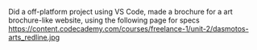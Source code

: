 Did a off-platform project using VS Code, made a brochure for a art brochure-like website, using the following page for specs
https://content.codecademy.com/courses/freelance-1/unit-2/dasmotos-arts_redline.jpg 
